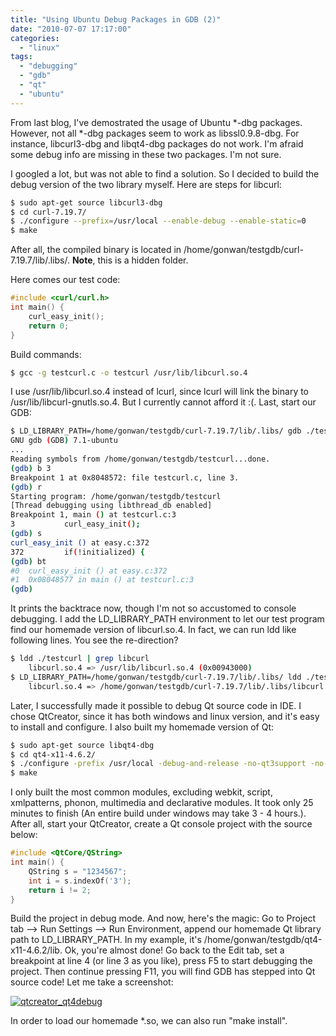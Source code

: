 ```yaml
---
title: "Using Ubuntu Debug Packages in GDB (2)"
date: "2010-07-07 17:17:00"
categories: 
  - "linux"
tags: 
  - "debugging"
  - "gdb"
  - "qt"
  - "ubuntu"
---
```


From last blog, I've demostrated the usage of Ubuntu \*-dbg packages. However, not all \*-dbg packages seem to work as libssl0.9.8-dbg. For instance, libcurl3-dbg and libqt4-dbg packages do not work. I'm afraid some debug info are missing in these two packages. I'm not sure.

I googled a lot, but was not able to find a solution. So I decided to build the debug version of the two library myself. Here are steps for libcurl:

```bash
$ sudo apt-get source libcurl3-dbg
$ cd curl-7.19.7/
$ ./configure --prefix=/usr/local --enable-debug --enable-static=0
$ make
```

After all, the compiled binary is located in /home/gonwan/testgdb/curl-7.19.7/lib/.libs/. **Note**, this is a hidden folder.

Here comes our test code:

```c
#include <curl/curl.h>
int main() {
    curl_easy_init();
    return 0;
}
```

Build commands:

```bash
$ gcc -g testcurl.c -o testcurl /usr/lib/libcurl.so.4
```

I use /usr/lib/libcurl.so.4 instead of lcurl, since lcurl will link the binary to /usr/lib/libcurl-gnutls.so.4. But I currently cannot afford it :(. Last, start our GDB:

```bash
$ LD_LIBRARY_PATH=/home/gonwan/testgdb/curl-7.19.7/lib/.libs/ gdb ./testcurl
GNU gdb (GDB) 7.1-ubuntu
...
Reading symbols from /home/gonwan/testgdb/testcurl...done.
(gdb) b 3
Breakpoint 1 at 0x8048572: file testcurl.c, line 3.
(gdb) r
Starting program: /home/gonwan/testgdb/testcurl
[Thread debugging using libthread_db enabled]
Breakpoint 1, main () at testcurl.c:3
3           curl_easy_init();
(gdb) s
curl_easy_init () at easy.c:372
372         if(!initialized) {
(gdb) bt
#0  curl_easy_init () at easy.c:372
#1  0x08048577 in main () at testcurl.c:3
(gdb)
```

It prints the backtrace now, though I'm not so accustomed to console debugging. I add the LD_LIBRARY_PATH environment to let our test program find our homemade version of libcurl.so.4. In fact, we can run ldd like following lines. You see the re-direction?

```bash
$ ldd ./testcurl | grep libcurl
    libcurl.so.4 => /usr/lib/libcurl.so.4 (0x00943000)
$ LD_LIBRARY_PATH=/home/gonwan/testgdb/curl-7.19.7/lib/.libs/ ldd ./testcurl | grep libcurl
    libcurl.so.4 => /home/gonwan/testgdb/curl-7.19.7/lib/.libs/libcurl.so.4 (0x00318000)
```

Later, I successfully made it possible to debug Qt source code in IDE. I chose QtCreator, since it has both windows and linux version, and it's easy to install and configure. I also built my homemade version of Qt:

```bash
$ sudo apt-get source libqt4-dbg
$ cd qt4-x11-4.6.2/
$ ./configure -prefix /usr/local -debug-and-release -no-qt3support -no-webkit -no-script -no-scripttools -no-xmlpatterns -no-phonon -no-multimedia -no-declarative -make libs -nomake tools -nomake examples -nomake demos -nomake docs -nomake translations -fast
$ make
```

I only built the most common modules, excluding webkit, script, xmlpatterns, phonon, multimedia and declarative modules. It took only 25 minutes to finish (An entire build under windows may take 3 - 4 hours.). After all, start your QtCreator, create a Qt console project with the source below:

```cpp
#include <QtCore/QString>
int main() {
    QString s = "1234567";
    int i = s.indexOf('3');
    return i != 2;
}
```

Build the project in debug mode. And now, here's the magic: Go to Project tab --> Run Settings --> Run Environment, append our homemade Qt library path to LD_LIBRARY_PATH. In my example, it's /home/gonwan/testgdb/qt4-x11-4.6.2/lib. Ok, you're almost done! Go back to the Edit tab, set a breakpoint at line 4 (or line 3 as you like), press F5 to start debugging the project. Then continue pressing F11, you will find GDB has stepped into Qt source code! Let me take a screenshot:

[![qtcreator_qt4debug](images/4771327153_243000e8de_z.jpg)](http://www.flickr.com/photos/gonwan1985/4771327153 "qtcreator_qt4debug by Binhao Qian, on Flickr")

In order to load our homemade \*.so, we can also run "make install".
